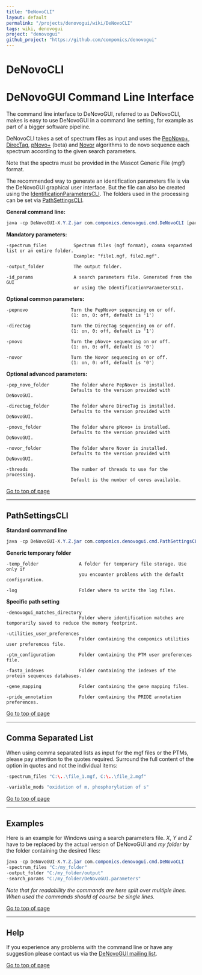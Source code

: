 ```yaml
---
title: "DeNovoCLI"
layout: default
permalink: "/projects/denovogui/wiki/DeNovoCLI"
tags: wiki, denovogui
project: "denovogui"
github_project: "https://github.com/compomics/denovogui"
---
```


# DeNovoCLI

# DeNovoGUI Command Line Interface #

The command line interface to DeNovoGUI, referred to as DeNovoCLI, makes is easy to use DeNovoGUI in a command line setting, for example as part of a bigger software pipeline.

DeNovoCLI takes a set of spectrum files as input and uses the [PepNovo+](http://proteomics.ucsd.edu/Software/PepNovo.html),  [DirecTag](http://fenchurch.mc.vanderbilt.edu/bumbershoot/directag/), [pNovo+](http://pfind.ict.ac.cn/software/pNovo/) (beta) and [Novor](http://rapidnovor.com) algorithms to de novo sequence each spectrum according to the given search parameters.

Note that the spectra must be provided in the Mascot Generic File (mgf) format.

The recommended way to generate an identification parameters file is via the DeNovoGUI graphical user interface. But the file can also be created using the [IdentificationParametersCLI](/projects/compomics-utilities/wiki/IdentificationParametersCLI). The folders used in the processing can be set via [PathSettingsCLI](#pathsettingscli).

**General command line:**

```java
java -cp DeNovoGUI-X.Y.Z.jar com.compomics.denovogui.cmd.DeNovoCLI [parameters]
```

**Mandatory parameters:**

```
-spectrum_files          Spectrum files (mgf format), comma separated list or an entire folder.
                         Example: "file1.mgf, file2.mgf".

-output_folder           The output folder.

-id_params               A search parameters file. Generated from the GUI 
                         or using the IdentificationParametersCLI.
```

**Optional common parameters:**

```
-pepnovo                Turn the PepNovo+ sequencing on or off. 
                        (1: on, 0: off, default is '1')

-directag               Turn the DirecTag sequencing on or off. 
                        (1: on, 0: off, default is '1')

-pnovo                  Turn the pNovo+ sequencing on or off.
                        (1: on, 0: off, default is '0') 

-novor                  Turn the Novor sequencing on or off.
                        (1: on, 0: off, default is '0') 
```

**Optional advanced parameters:**

```
-pep_novo_folder        The folder where PepNovo+ is installed. 
                        Defaults to the version provided with DeNovoGUI.

-directag_folder        The folder where DirecTag is installed. 
                        Defaults to the version provided with DeNovoGUI.

-pnovo_folder           The folder where pNovo+ is installed. 
                        Defaults to the version provided with DeNovoGUI.

-novor_folder           The folder where Novor is installed. 
                        Defaults to the version provided with DeNovoGUI.

-threads                The number of threads to use for the processing. 
                        Default is the number of cores available.
```

[Go to top of page](#denovocli)

---

## PathSettingsCLI ##

**Standard command line**

```java
java -cp DeNovoGUI-X.Y.Z.jar com.compomics.denovogui.cmd.PathSettingsCLI [parameters]
```

**Generic temporary folder**

```
-temp_folder               A folder for temporary file storage. Use only if 
                           you encounter problems with the default configuration.

-log                       Folder where to write the log files.
```

**Specific path setting**

```
-denovogui_matches_directory  
                           Folder where identification matches are temporarily saved to reduce the memory footprint.

-utilities_user_preferences
                           Folder containing the compomics utilities user preferences file.

-ptm_configuration         Folder containing the PTM user preferences file.

-fasta_indexes             Folder containing the indexes of the protein sequences databases.

-gene_mapping              Folder containing the gene mapping files.

-pride_annotation          Folder containing the PRIDE annotation preferences.
```

[Go to top of page](#denovocli)

---

## Comma Separated List ##

When using comma separated lists as input for the mgf files or the PTMs, please pay attention to the quotes required. Surround the full content of the option in quotes and not the individual items:

```java
-spectrum_files "C:\..\file_1.mgf, C:\..\file_2.mgf"

-variable_mods "oxidation of m, phosphorylation of s"
```

[Go to top of page](#denovocli)

---

## Examples ##

Here is an example for Windows using a search parameters file. _X_, _Y_ and _Z_ have to be replaced by the actual version of DeNovoGUI and _my folder_ by the folder containing the desired files:

```java
java -cp DeNovoGUI-X.Y.Z.jar com.compomics.denovogui.cmd.DeNovoCLI 
-spectrum_files "C:/my_folder" 
-output_folder "C:/my_folder/output"
-search_params "C:/my_folder/DeNovoGUI.parameters" 
```

_Note that for readability the commands are here split over multiple lines. When used the commands should of course be single lines._

[Go to top of page](#denovocli)

---

## Help ##

If you experience any problems with the command line or have any suggestion please contact us via the [DeNovoGUI mailing list](https://groups.google.com/group/denovogui).

[Go to top of page](#denovocli)